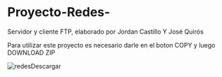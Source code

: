 # Proyecto-Redes-
Servidor y cliente FTP, elaborado por Jordan Castillo Y José Quirós

Para utilizar este proyecto es necesario darle en el boton COPY y luego DOWNLOAD ZIP 

![redesDescargar](https://user-images.githubusercontent.com/37676810/86637938-a6566900-bf93-11ea-88f4-650b766906b6.png)




